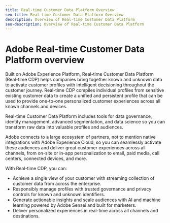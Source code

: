 ```yaml
---
title: Real-time Customer Data Platform Overview
seo-title: Real-time Customer Data Platform Overview
description: Overview of Real-time Customer Data Platform
seo-description: Overview of Real-time Customer Data Platform
---
```


# Adobe Real-time Customer Data Platform overview

Built on Adobe Experience Platform, Real-time Customer Data Platform (Real-time CDP) helps companies bring together known and unknown data to activate customer profiles with intelligent decisioning throughout the customer journey. Real-time CDP compiles individual profiles from sensitive existing customer data to create a unified and persistent profile that can be used to provide one-to-one personalized customer experiences across all known channels and devices. 

Real-time Customer Data Platform includes tools for data governance, identity management, advanced segmentation, and data science so you can transform raw data into valuable profiles and audiences.

Adobe connects to a large ecosystem of partners, not to mention native integrations with Adobe Experience Cloud, so you can seamlessly activate these audiences and deliver great customer experiences across all channels, from on-site or in-app personalization to email, paid media, call centers, connected devices, and more.

With Real-time CDP, you can:

* Achieve a single view of your customer with streaming collection of customer data from across the enterprise.
* Responsibly manage profiles with trusted governance and privacy controls for known and unknown identifiers.
* Generate actionable insights and scale audiences with AI and machine learning powered by Adobe Sensei and built for marketers.
* Deliver personalized experiences in real-time across all channels and destinations.